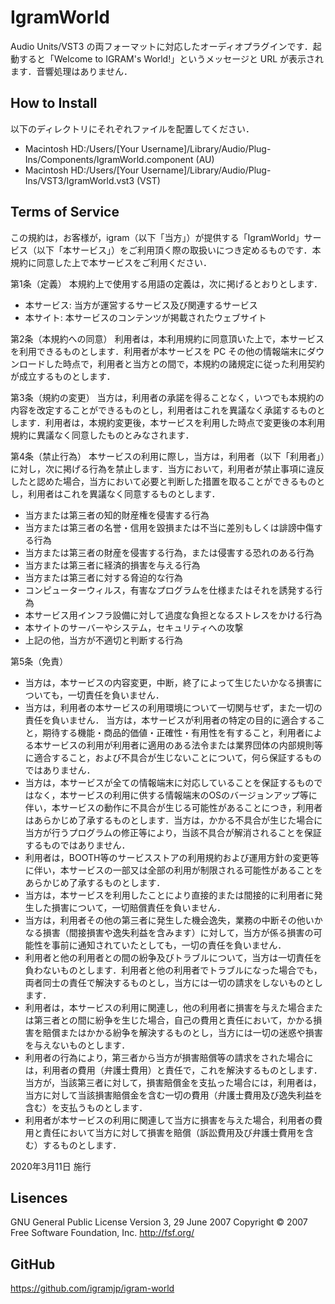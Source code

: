 # IgramWorld
Audio Units/VST3 の両フォーマットに対応したオーディオプラグインです．起動すると「Welcome to IGRAM's World!」というメッセージと URL が表示されます．音響処理はありません．

## How to Install
以下のディレクトリにそれぞれファイルを配置してください．
- Macintosh HD:/Users/[Your Username]/Library/Audio/Plug-Ins/Components/IgramWorld.component (AU)
- Macintosh HD:/Users/[Your Username]/Library/Audio/Plug-Ins/VST3/IgramWorld.vst3 (VST)

## Terms of Service
この規約は，お客様が，igram（以下「当方」）が提供する「IgramWorld」サービス（以下「本サービス」）をご利用頂く際の取扱いにつき定めるものです．本規約に同意した上で本サービスをご利用ください．

第1条（定義）
本規約上で使用する用語の定義は，次に掲げるとおりとします．
- 本サービス: 当方が運営するサービス及び関連するサービス
- 本サイト: 本サービスのコンテンツが掲載されたウェブサイト

第2条（本規約への同意）
利用者は，本利用規約に同意頂いた上で，本サービスを利用できるものとします．利用者が本サービスを PC その他の情報端末にダウンロードした時点で，利用者と当方との間で，本規約の諸規定に従った利用契約が成立するものとします．

第3条（規約の変更）
当方は，利用者の承諾を得ることなく，いつでも本規約の内容を改定することができるものとし，利用者はこれを異議なく承諾するものとします．利用者は，本規約変更後，本サービスを利用した時点で変更後の本利用規約に異議なく同意したものとみなされます．

第4条（禁止行為）
本サービスの利用に際し，当方は，利用者（以下「利用者」）に対し，次に掲げる行為を禁止します．当方において，利用者が禁止事項に違反したと認めた場合，当方において必要と判断した措置を取ることができるものとし，利用者はこれを異議なく同意するものとします．
- 当方または第三者の知的財産権を侵害する行為
- 当方または第三者の名誉・信用を毀損または不当に差別もしくは誹謗中傷する行為
- 当方または第三者の財産を侵害する行為，または侵害する恐れのある行為
- 当方または第三者に経済的損害を与える行為
- 当方または第三者に対する脅迫的な行為
- コンピューターウィルス，有害なプログラムを仕様またはそれを誘発する行為
- 本サービス用インフラ設備に対して過度な負担となるストレスをかける行為
- 本サイトのサーバーやシステム，セキュリティへの攻撃 
- 上記の他，当方が不適切と判断する行為

第5条（免責）
- 当方は，本サービスの内容変更，中断，終了によって生じたいかなる損害についても，一切責任を負いません．
- 当方は，利用者の本サービスの利用環境について一切関与せず，また一切の責任を負いません．
当方は，本サービスが利用者の特定の目的に適合すること，期待する機能・商品的価値・正確性・有用性を有すること，利用者による本サービスの利用が利用者に適用のある法令または業界団体の内部規則等に適合すること，および不具合が生じないことについて，何ら保証するものではありません．
- 当方は，本サービスが全ての情報端末に対応していることを保証するものではなく，本サービスの利用に供する情報端末のOSのバージョンアップ等に伴い，本サービスの動作に不具合が生じる可能性があることにつき，利用者はあらかじめ了承するものとします．当方は，かかる不具合が生じた場合に当方が行うプログラムの修正等により，当該不具合が解消されることを保証するものではありません．
- 利用者は，BOOTH等のサービスストアの利用規約および運用方針の変更等に伴い，本サービスの一部又は全部の利用が制限される可能性があることをあらかじめ了承するものとします．
- 当方は，本サービスを利用したことにより直接的または間接的に利用者に発生した損害について，一切賠償責任を負いません．
- 当方は，利用者その他の第三者に発生した機会逸失，業務の中断その他いかなる損害（間接損害や逸失利益を含みます）に対して，当方が係る損害の可能性を事前に通知されていたとしても，一切の責任を負いません．
- 利用者と他の利用者との間の紛争及びトラブルについて，当方は一切責任を負わないものとします．利用者と他の利用者でトラブルになった場合でも，両者同士の責任で解決するものとし，当方には一切の請求をしないものとします．
- 利用者は，本サービスの利用に関連し，他の利用者に損害を与えた場合または第三者との間に紛争を生じた場合，自己の費用と責任において，かかる損害を賠償またはかかる紛争を解決するものとし，当方には一切の迷惑や損害を与えないものとします．
- 利用者の行為により，第三者から当方が損害賠償等の請求をされた場合には，利用者の費用（弁護士費用）と責任で，これを解決するものとします．当方が，当該第三者に対して，損害賠償金を支払った場合には，利用者は，当方に対して当該損害賠償金を含む一切の費用（弁護士費用及び逸失利益を含む）を支払うものとします．
- 利用者が本サービスの利用に関連して当方に損害を与えた場合，利用者の費用と責任において当方に対して損害を賠償（訴訟費用及び弁護士費用を含む）するものとします．

2020年3月11日 施行

## Lisences
GNU General Public License
Version 3, 29 June 2007
Copyright © 2007 Free Software Foundation, Inc. <http://fsf.org/>

## GitHub
https://github.com/igramjp/igram-world

